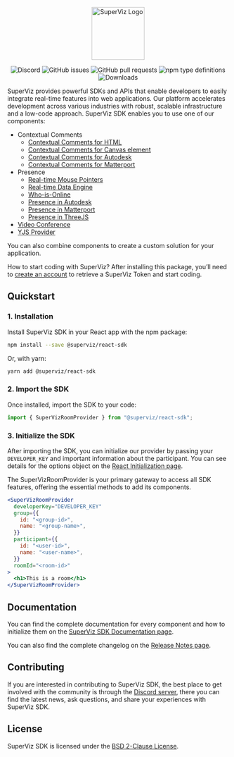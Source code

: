 <p align="center">
  <a href="https://superviz.com/" target="blank"><img src="https://avatars.githubusercontent.com/u/56120553?s=200&v=4" width="120" alt="SuperViz Logo" /></a>
</p>

<p align="center">
	<img alt="Discord" src="https://img.shields.io/discord/1171797567223378002">
	<img alt="GitHub issues" src="https://img.shields.io/github/issues-raw/superviz/sdk">
	<img alt="GitHub pull requests" src="https://img.shields.io/github/issues-pr/superviz/sdk">
	<img alt="npm type definitions" src="https://img.shields.io/npm/types/@superviz/react-sdk">
	<img alt="Downloads" src="https://img.shields.io/npm/dw/@superviz/react-sdk">
</p>

SuperViz provides powerful SDKs and APIs that enable developers to easily integrate real-time features into web applications. Our platform accelerates development across various industries with robust, scalable infrastructure and a low-code approach. SuperViz SDK enables you to use one of our components:

- Contextual Comments
  - [Contextual Comments for HTML](https://docs.superviz.com/react-sdk/contextual-comments/HTML)
  - [Contextual Comments for Canvas element](https://docs.superviz.com/react-sdk/contextual-comments/canvas)
  - [Contextual Comments for Autodesk](https://docs.superviz.com/react-sdk/contextual-comments/autodesk)
  - [Contextual Comments for Matterport](https://docs.superviz.com/react-sdk/contextual-comments/matterport)
- Presence
  - [Real-time Mouse Pointers](https://docs.superviz.com/react-sdk/presence/mouse-pointers)
  - [Real-time Data Engine](https://docs.superviz.com/react-sdk/presence/real-time-data-engine)
  - [Who-is-Online](https://docs.superviz.com/react-sdk/presence/who-is-online)
  - [Presence in Autodesk](https://docs.superviz.com/react-sdk/presence/AutodeskPresence)
  - [Presence in Matterport](https://docs.superviz.com/react-sdk/presence/MatterportPresence)
  - [Presence in ThreeJS](https://docs.superviz.com/react-sdk/presence/ThreeJsPresence)
- [Video Conference](https://docs.superviz.com/react-sdk/video/video-conference)
- [YJS Provider](https://docs.superviz.com/collaboration/api-reference/superviz-sdk-react/yjs)

You can also combine components to create a custom solution for your application.

How to start coding with SuperViz? After installing this package, you’ll need to [create an account](https://dashboard.superviz.com/) to retrieve a SuperViz Token and start coding.

## Quickstart

### 1. Installation

Install SuperViz SDK in your React app with the npm package:

```bash
npm install --save @superviz/react-sdk
```

Or, with yarn:

```bash
yarn add @superviz/react-sdk
```

### 2. Import the SDK

Once installed, import the SDK to your code:

```jsx
import { SuperVizRoomProvider } from "@superviz/react-sdk";
```

### 3. Initialize the SDK

After importing the SDK, you can initialize our provider by passing your `DEVELOPER_KEY` and important information about the participant. You can see details for the options object on the [React Initialization page](https://docs.superviz.com/react-sdk/initialization).

The SuperVizRoomProvider is your primary gateway to access all SDK features, offering the essential methods to add its components.

```jsx
<SuperVizRoomProvider
  developerKey="DEVELOPER_KEY"
  group={{
    id: "<group-id>",
    name: "<group-name>",
  }}
  participant={{
    id: "<user-id>",
    name: "<user-name>",
  }}
  roomId="<room-id>"
>
  <h1>This is a room</h1>
</SuperVizRoomProvider>
```

## Documentation

You can find the complete documentation for every component and how to initialize them on the [SuperViz SDK Documentation page](https://docs.superviz.com/react-sdk/initialization).

You can also find the complete changelog on the [Release Notes page](https://docs.superviz.com/releases).

## Contributing

If you are interested in contributing to SuperViz SDK, the best place to get involved with the community is through the [Discord server](https://discord.gg/weZ3Bfv6WZ), there you can find the latest news, ask questions, and share your experiences with SuperViz SDK.

## License

SuperViz SDK is licensed under the [BSD 2-Clause License](LICENSE).